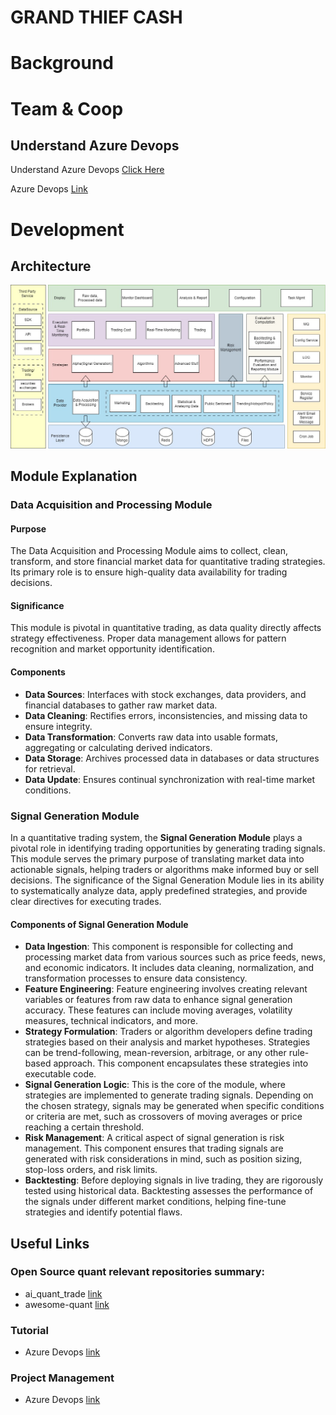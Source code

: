 # GRAND THIEF CASH

# Background

# Team & Coop

## Understand Azure Devops
Understand Azure Devops [Click Here](https://learn.microsoft.com/en-us/azure/devops/boards/backlogs/define-features-epics?view=azure-devops&tabs=agile-process)

Azure Devops [Link](https://dev.azure.com/grand-thief-cash/data-fetcher/_workitems/recentlycreated/)

# Development

## Architecture
![architecture](/images/architecture.jpg "Architecture Diagram")

## Module Explanation
###  Data Acquisition and Processing Module

#### Purpose
The Data Acquisition and Processing Module aims to collect, clean, transform, and store financial market data for quantitative trading strategies. Its primary role is to ensure high-quality data availability for trading decisions.

#### Significance
This module is pivotal in quantitative trading, as data quality directly affects strategy effectiveness. Proper data management allows for pattern recognition and market opportunity identification.

#### Components
- **Data Sources**: Interfaces with stock exchanges, data providers, and financial databases to gather raw market data.
- **Data Cleaning**: Rectifies errors, inconsistencies, and missing data to ensure integrity.
- **Data Transformation**: Converts raw data into usable formats, aggregating or calculating derived indicators.
- **Data Storage**: Archives processed data in databases or data structures for retrieval.
- **Data Update**: Ensures continual synchronization with real-time market conditions.

### Signal Generation Module

In a quantitative trading system, the **Signal Generation Module** plays a pivotal role in identifying trading opportunities by generating trading signals. This module serves the primary purpose of translating market data into actionable signals, helping traders or algorithms make informed buy or sell decisions. The significance of the Signal Generation Module lies in its ability to systematically analyze data, apply predefined strategies, and provide clear directives for executing trades.

#### Components of Signal Generation Module
- **Data Ingestion**: This component is responsible for collecting and processing market data from various sources such as price feeds, news, and economic indicators. It includes data cleaning, normalization, and transformation processes to ensure data consistency.
- **Feature Engineering**: Feature engineering involves creating relevant variables or features from raw data to enhance signal generation accuracy. These features can include moving averages, volatility measures, technical indicators, and more.
- **Strategy Formulation**: Traders or algorithm developers define trading strategies based on their analysis and market hypotheses. Strategies can be trend-following, mean-reversion, arbitrage, or any other rule-based approach. This component encapsulates these strategies into executable code.
- **Signal Generation Logic**: This is the core of the module, where strategies are implemented to generate trading signals. Depending on the chosen strategy, signals may be generated when specific conditions or criteria are met, such as crossovers of moving averages or price reaching a certain threshold.
- **Risk Management**: A critical aspect of signal generation is risk management. This component ensures that trading signals are generated with risk considerations in mind, such as position sizing, stop-loss orders, and risk limits.
- **Backtesting**: Before deploying signals in live trading, they are rigorously tested using historical data. Backtesting assesses the performance of the signals under different market conditions, helping fine-tune strategies and identify potential flaws.


## Useful Links
### Open Source quant relevant repositories summary:
- ai_quant_trade [link](https://github.com/charliedream1/ai_quant_trade)
- awesome-quant [link](https://github.com/thuquant/awesome-quant)

### Tutorial
- Azure Devops [link](https://learn.microsoft.com/en-us/azure/devops/organizations/settings/work/change-process-basic-to-agile?view=azure-devops)

### Project Management
- Azure Devops [link](https://dev.azure.com/grand-thief-cash/data-fetcher/_workitems/recentlycreated/)